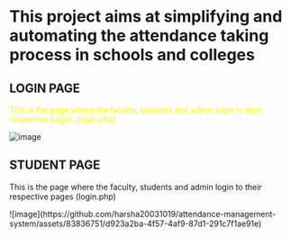 <H1>This project aims at simplifying and automating the attendance taking process in schools and colleges</H1>

<H2>LOGIN PAGE</H2>
<p style="font:timesnewroman;color:yellow">This is the page where the faculty, students and admin login to their respective pages (login.php)</p>

![image](https://github.com/harsha20031019/attendance-management-system/assets/83836751/e0eafedd-85ae-41ae-8215-29d972139002)

<H2>STUDENT PAGE</H2>
<p style:"font=timesnewroman">This is the page where the faculty, students and admin login to their respective pages (login.php)</p>
![image](https://github.com/harsha20031019/attendance-management-system/assets/83836751/d923a2ba-4f57-4af9-87d1-291c7f1ae91e)

